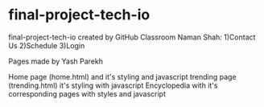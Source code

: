 # final-project-tech-io
final-project-tech-io created by GitHub Classroom
Naman Shah:
1)Contact Us
2)Schedule
3)Login

Pages made by Yash Parekh

Home page (home.html) and it's styling and javascript
trending page (trending.html) it's styling with javascript
Encyclopedia with it's corresponding pages with styles and javascript



